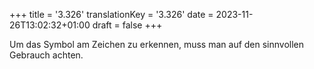 +++
title = '3.326'
translationKey = '3.326'
date = 2023-11-26T13:02:32+01:00
draft = false
+++

Um das Symbol am Zeichen zu erkennen, muss man auf den sinnvollen Gebrauch achten.
